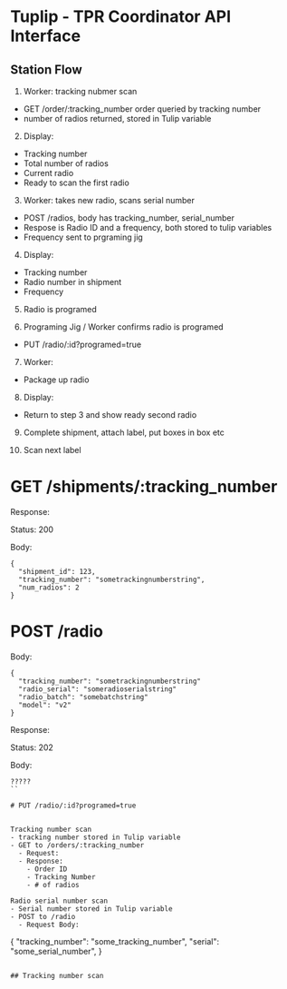 # Tuplip - TPR Coordinator API Interface

## Station Flow

1) Worker: tracking nubmer scan

- GET /order/:tracking_number order queried by tracking number
- number of radios returned, stored in Tulip variable

2) Display:
- Tracking number
- Total number of radios
- Current radio
- Ready to scan the first radio

3) Worker: takes new radio, scans serial number
- POST /radios, body has tracking_number, serial_number
- Respose is Radio ID and a frequency, both stored to tulip variables
- Frequency sent to prgraming jig

4) Display:
- Tracking number
- Radio number in shipment
- Frequency

5) Radio is programed

6) Programing Jig / Worker confirms radio is programed
- PUT /radio/:id?programed=true

7) Worker:
- Package up radio

8) Display:
- Return to step 3 and show ready second radio

9) Complete shipment, attach label, put boxes in box etc

10) Scan next label


# GET /shipments/:tracking_number

Response:

Status: 200

Body:
```
{
  "shipment_id": 123,
  "tracking_number": "sometrackingnumberstring",
  "num_radios": 2
}
```

# POST /radio

Body:
```
{
  "tracking_number": "sometrackingnumberstring"
  "radio_serial": "someradioserialstring"
  "radio_batch": "somebatchstring"
  "model": "v2"
}
```

Response:

Status: 202

Body:
```
?????
``

# PUT /radio/:id?programed=true


Tracking number scan
- tracking number stored in Tulip variable
- GET to /orders/:tracking_number
  - Request:
  - Response:
    - Order ID
    - Tracking Number
    - # of radios

Radio serial number scan
- Serial number stored in Tulip variable
- POST to /radio
  - Request Body:
```
{
  "tracking_number": "some_tracking_number",
  "serial": "some_serial_number",
}
```

## Tracking number scan

